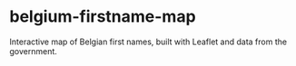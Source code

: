 # belgium-firstname-map
Interactive map of Belgian first names, built with Leaflet and data from the government.
